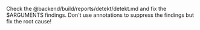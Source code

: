 Check the @backend/build/reports/detekt/detekt.md and fix the $ARGUMENTS findings. Don't use annotations to suppress the findings but fix the root cause!
